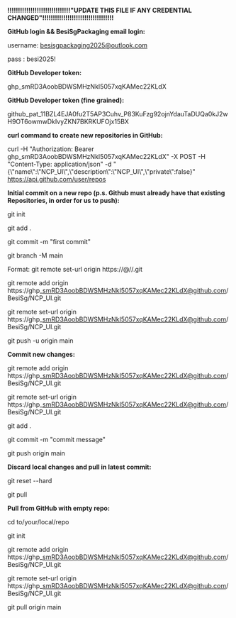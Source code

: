 **!!!!!!!!!!!!!!!!!!!!!!!!!!!!!!"UPDATE THIS FILE IF ANY CREDENTIAL CHANGED"!!!!!!!!!!!!!!!!!!!!!!!!!!!!!!!!!!**



**GitHub login \&\& BesiSgPackaging email login:**

username: besisgpackaging2025@outlook.com

pass	: besi2025!



**GitHub Developer token:**

ghp\_smRD3AoobBDWSMHzNkI5057xqKAMec22KLdX



**GitHub Developer token (fine grained):**

github\_pat\_11BZL4EJA0fu2T5AP3Cuhv\_P83KuFzg92ojnYdauTaDUQa0kJ2wH9OT6owmwDkIvyZKN7BKRKUFOjx15BX



**curl command to create new repositories in GitHub:**

curl -H "Authorization: Bearer ghp\_smRD3AoobBDWSMHzNkI5057xqKAMec22KLdX" -X POST -H "Content-Type: application/json" -d "{\\"name\\":\\"NCP\_UI\\",\\"description\\":\\"NCP\_UI\\",\\"private\\":false}" https://api.github.com/user/repos



**Initial commit on a new repo (p.s. Github must already have that existing Repositories, in order for us to push):** 

git init

git add .

git commit -m "first commit"

git branch -M main

Format: git remote set-url origin https://<PAT>@<HOST>/<USERNAME>/<REPOSITORY>.git

git remote add origin https://ghp\_smRD3AoobBDWSMHzNkI5057xqKAMec22KLdX@github.com/BesiSg/NCP\_UI.git

git remote set-url origin https://ghp\_smRD3AoobBDWSMHzNkI5057xqKAMec22KLdX@github.com/BesiSg/NCP\_UI.git

git push -u origin main



**Commit new changes:**

git remote add origin https://ghp\_smRD3AoobBDWSMHzNkI5057xqKAMec22KLdX@github.com/BesiSg/NCP\_UI.git

git remote set-url origin https://ghp\_smRD3AoobBDWSMHzNkI5057xqKAMec22KLdX@github.com/BesiSg/NCP\_UI.git

git add .

git commit -m "commit message"

git push origin main



**Discard local changes and pull in latest commit:**

git reset --hard

git pull



**Pull from GitHub with empty repo:**

cd to/your/local/repo

git init

git remote add origin https://ghp\_smRD3AoobBDWSMHzNkI5057xqKAMec22KLdX@github.com/BesiSg/NCP\_UI.git

git remote set-url origin https://ghp\_smRD3AoobBDWSMHzNkI5057xqKAMec22KLdX@github.com/BesiSg/NCP\_UI.git

git pull origin main

